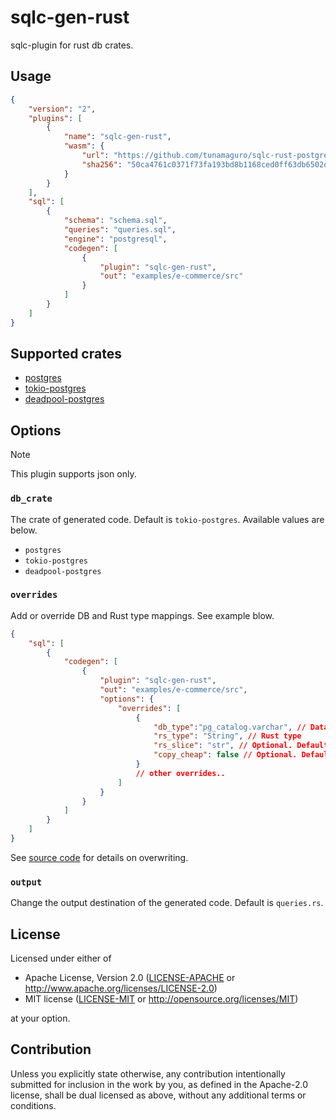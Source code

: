 # sqlc-gen-rust

sqlc-plugin for rust db crates.

## Usage

```json
{
    "version": "2",
    "plugins": [
        {
            "name": "sqlc-gen-rust",
            "wasm": {
                "url": "https://github.com/tunamaguro/sqlc-rust-postgres/releases/download/v0.1.1/sqlc-gen-rust.wasm",
                "sha256": "50ca4761c0371f73fa193bd8b1168ced0ff63db6502d3d4ad5db32eee032d4e2"
            }
        }
    ],
    "sql": [
        {
            "schema": "schema.sql",
            "queries": "queries.sql",
            "engine": "postgresql",
            "codegen": [
                {
                    "plugin": "sqlc-gen-rust",
                    "out": "examples/e-commerce/src"
                }
            ]
        }
    ]
}
```

## Supported crates

- [postgres](https://crates.io/crates/postgres)
- [tokio-postgres](https://crates.io/crates/tokio-postgres)
- [deadpool-postgres](https://crates.io/crates/deadpool-postgres)



## Options

> [!NOTE]
> This plugin supports json only.

### `db_crate`

The crate of generated code. Default is `tokio-postgres`. Available values are below.

- `postgres`
- `tokio-postgres`
- `deadpool-postgres`

### `overrides`

Add or override DB and Rust type mappings. See example blow.

```json
{
    "sql": [
        {
            "codegen": [
                {
                    "plugin": "sqlc-gen-rust",
                    "out": "examples/e-commerce/src",
                    "options": {
                        "overrides": [
                            {
                                "db_type":"pg_catalog.varchar", // Database type
                                "rs_type": "String", // Rust type
                                "rs_slice": "str", // Optional. Default is None. If set, the argument of the generated code uses `&str` instead of `&String`.
                                "copy_cheap": false // Optional. Default is false. If true, the argument of the generated code uses `i32` instead of `&i32`.
                            }
                            // other overrides..
                        ]
                    }
                }
            ]
        }
    ]
}
```

See [source code](https://github.com/sqlc-dev/sqlc/blob/v1.29.0/internal/codegen/golang/postgresql_type.go#L37-L605) for details on overwriting.

### `output`

Change the output destination of the generated code. Default is `queries.rs`. 

## License

Licensed under either of

- Apache License, Version 2.0 ([LICENSE-APACHE](./LICENSE-APACHE) or <http://www.apache.org/licenses/LICENSE-2.0>)
- MIT license ([LICENSE-MIT](./LICENSE-MIT) or <http://opensource.org/licenses/MIT>)

at your option.

## Contribution

Unless you explicitly state otherwise, any contribution intentionally submitted for inclusion in the work by you, as defined in the Apache-2.0 license, shall be dual licensed as above, without any additional terms or conditions.